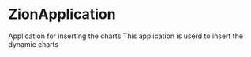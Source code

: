 # ZionApplication
Application for inserting the charts
This application is userd to insert the dynamic charts
